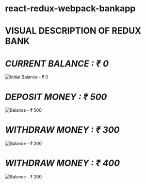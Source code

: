 # react-redux-webpack-bankapp

# VISUAL DESCRIPTION OF REDUX BANK

# _CURRENT BALANCE : ₹ 0_

![Initial Balance - ₹ 0](http://imgur.com/ySLTWQz.png)

# _DEPOSIT MONEY : ₹ 500_

![Balance - ₹ 500](http://imgur.com/SGRrdLZ.png)

# _WITHDRAW MONEY : ₹ 300_

![Balance - ₹ 200](http://imgur.com/HV05uXx.png)

# _WITHDRAW MONEY : ₹ 400_

![Balance - ₹ 200](http://imgur.com/vCktPfw.png)